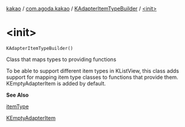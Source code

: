 [kakao](../../index.md) / [com.agoda.kakao](../index.md) / [KAdapterItemTypeBuilder](index.md) / [&lt;init&gt;](.)

# &lt;init&gt;

`KAdapterItemTypeBuilder()`

Class that maps types to providing functions

To be able to support different item types in KListView, this class
adds support for mapping item type classes to functions that provide them.
KEmptyAdapterItem is added by default.

**See Also**

[itemType](item-type.md)

[KEmptyAdapterItem](../-k-empty-adapter-item/index.md)

